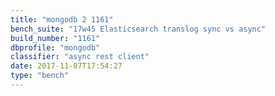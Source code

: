 ```yaml
---
title: "mongodb 2 1161"
bench_suite: "17w45 Elasticsearch translog sync vs async"
build_number: "1161"
dbprofile: "mongodb"
classifier: "async rest client"
date: 2017-11-07T17:54:27
type: "bench"
---
```

